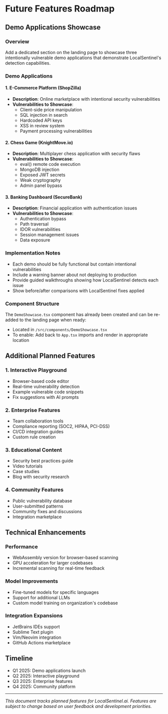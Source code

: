 # Future Features Roadmap

## Demo Applications Showcase

### Overview
Add a dedicated section on the landing page to showcase three intentionally vulnerable demo applications that demonstrate LocalSentinel's detection capabilities.

### Demo Applications

#### 1. E-Commerce Platform (ShopZilla)
- **Description**: Online marketplace with intentional security vulnerabilities
- **Vulnerabilities to Showcase**:
  - Client-side price manipulation
  - SQL injection in search
  - Hardcoded API keys
  - XSS in review system
  - Payment processing vulnerabilities

#### 2. Chess Game (KnightMove.io)
- **Description**: Multiplayer chess application with security flaws
- **Vulnerabilities to Showcase**:
  - eval() remote code execution
  - MongoDB injection
  - Exposed JWT secrets
  - Weak cryptography
  - Admin panel bypass

#### 3. Banking Dashboard (SecureBank)
- **Description**: Financial application with authentication issues
- **Vulnerabilities to Showcase**:
  - Authentication bypass
  - Path traversal
  - IDOR vulnerabilities
  - Session management issues
  - Data exposure

### Implementation Notes
- Each demo should be fully functional but contain intentional vulnerabilities
- Include a warning banner about not deploying to production
- Provide guided walkthroughs showing how LocalSentinel detects each issue
- Show before/after comparisons with LocalSentinel fixes applied

### Component Structure
The `DemoShowcase.tsx` component has already been created and can be re-added to the landing page when ready:
- Located in `/src/components/DemoShowcase.tsx`
- To enable: Add back to `App.tsx` imports and render in appropriate location

## Additional Planned Features

### 1. Interactive Playground
- Browser-based code editor
- Real-time vulnerability detection
- Example vulnerable code snippets
- Fix suggestions with AI prompts

### 2. Enterprise Features
- Team collaboration tools
- Compliance reporting (SOC2, HIPAA, PCI-DSS)
- CI/CD integration guides
- Custom rule creation

### 3. Educational Content
- Security best practices guide
- Video tutorials
- Case studies
- Blog with security research

### 4. Community Features
- Public vulnerability database
- User-submitted patterns
- Community fixes and discussions
- Integration marketplace

## Technical Enhancements

### Performance
- WebAssembly version for browser-based scanning
- GPU acceleration for larger codebases
- Incremental scanning for real-time feedback

### Model Improvements
- Fine-tuned models for specific languages
- Support for additional LLMs
- Custom model training on organization's codebase

### Integration Expansions
- JetBrains IDEs support
- Sublime Text plugin
- Vim/Neovim integration
- GitHub Actions marketplace

## Timeline
- Q1 2025: Demo applications launch
- Q2 2025: Interactive playground
- Q3 2025: Enterprise features
- Q4 2025: Community platform

---

*This document tracks planned features for LocalSentinel.ai. Features are subject to change based on user feedback and development priorities.*